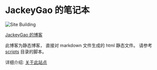 JackeyGao 的笔记本
=================

![Site Building](https://github.com/jackeyGao/JackeyGao.github.io/workflows/Site%20Building/badge.svg)


[JackeyGao 的博客](https://jackeygao.github.io)


此博客为静态博客， 直接对 markdown 文件生成的 html 静态文件。 请参考 [scripts](https://github.com/jackeyGao/JackeyGao.github.io/tree/master/scripts) 目录的脚本。


详细介绍: [关于此站点](https://jackeygao.github.io/r/words/about_site.html)

